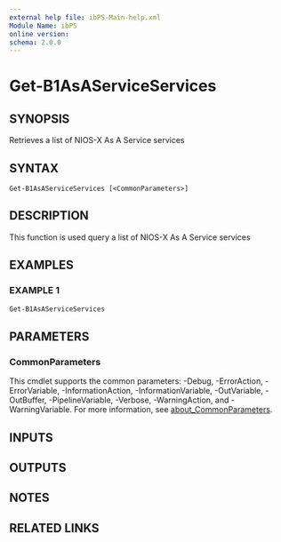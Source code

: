```yaml
---
external help file: ibPS-Main-help.xml
Module Name: ibPS
online version:
schema: 2.0.0
---
```


# Get-B1AsAServiceServices

## SYNOPSIS
Retrieves a list of NIOS-X As A Service services

## SYNTAX

```
Get-B1AsAServiceServices [<CommonParameters>]
```

## DESCRIPTION
This function is used query a list of NIOS-X As A Service services

## EXAMPLES

### EXAMPLE 1
```powershell
Get-B1AsAServiceServices
```

## PARAMETERS

### CommonParameters
This cmdlet supports the common parameters: -Debug, -ErrorAction, -ErrorVariable, -InformationAction, -InformationVariable, -OutVariable, -OutBuffer, -PipelineVariable, -Verbose, -WarningAction, and -WarningVariable. For more information, see [about_CommonParameters](http://go.microsoft.com/fwlink/?LinkID=113216).

## INPUTS

## OUTPUTS

## NOTES

## RELATED LINKS
